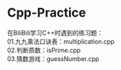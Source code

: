 # Cpp-Practice
在BiliBili学习C++时遇到的练习题：    
01.九九乘法口诀表：multiplication.cpp  
02.判断质数：isPrime.cpp  
03.猜数游戏：guessNumber.cpp  
